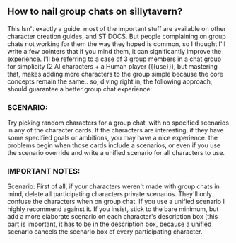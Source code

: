 ## How to nail group chats on sillytavern?
This Isn't exactly a guide. most of the important stuff are available on other character creation guides, and ST DOCS. But people complaining on group chats not working for them the way they hoped is common, so I thought I'll write a few pointers that if you mind them, it can significantly improve the experience.
I'll be referring to a case of 3 group members in a chat group for simplicity (2 AI characters + a Human player ({{use}}), but mastering
that, makes adding more characters to the group simple because the core concepts remain the same..
so, diving right in, the following approach, should guarantee a better group chat experience:
### SCENARIO:
Try picking random characters for a group chat, with no specified scenarios in any of the character cards. If the characters are interesting, if they have some specified goals or ambitions, you may have a nice experience. the problems begin when those cards include a scenarios, or even if you use the scenario override and write a unified scenario for all characters to use.

### IMPORTANT NOTES:
Scenario:
First of all, if your characters weren't made with group chats in mind, delete all participating characters private scenarios. They'll only confuse the characters when on group chat.
If you use a unified scenario I highly recommend against it. If you insist, stick to the bare minimum, but add a more elaborate scenario on each character's description box (this part is important, it has to be in the description box, because a unified scenario cancels the scenario box of every participating character.

